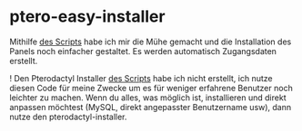 # ptero-easy-installer


Mithilfe [des Scripts](https://github.com/pterodactyl-installer/pterodactyl-installer) habe ich mir die Mühe gemacht und die Installation des Panels noch einfacher gestaltet. 
Es werden automatisch Zugangsdaten erstellt. 

! Den Pterodactyl Installer [des Scripts](https://github.com/pterodactyl-installer/pterodactyl-installer) habe ich nicht erstellt, ich nutze diesen Code für meine Zwecke um es für weniger erfahrene Benutzer noch leichter zu machen. Wenn du alles, was möglich ist, installieren und direkt anpassen möchtest (MySQL, direkt angepasster Benutzername usw), dann nutze den pterodactyl-installer.
